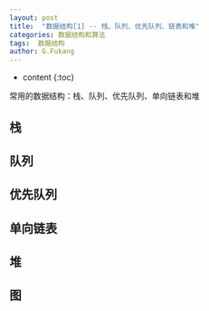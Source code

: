 ```yaml
---
layout: post
title:  "数据结构[1] -- 栈、队列、优先队列、链表和堆"
categories: 数据结构和算法
tags:  数据结构
author: G.Fukang
---
```


* content
{:toc}

常用的数据结构：栈、队列、优先队列、单向链表和堆






## 栈
## 队列
## 优先队列
## 单向链表
## 堆
## 图
